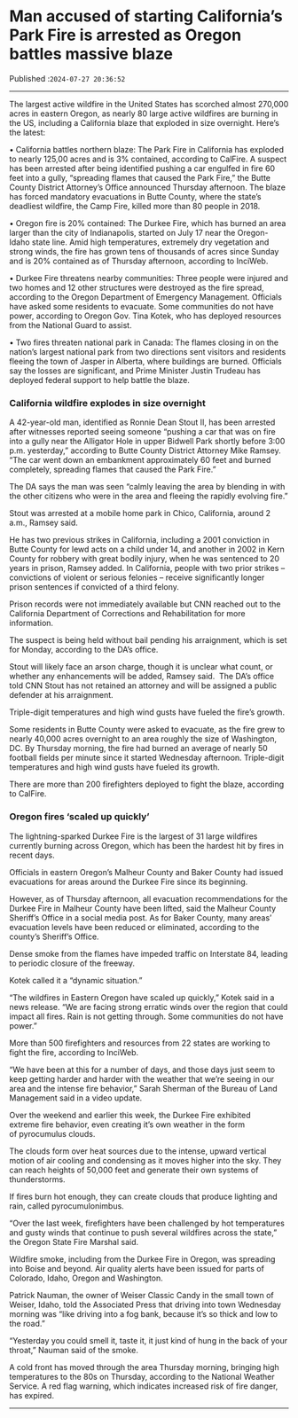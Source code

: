 # Man accused of starting California’s Park Fire is arrested as Oregon battles massive blaze

Published :`2024-07-27 20:36:52`

---

The largest active wildfire in the United States has scorched almost 270,000 acres in eastern Oregon, as nearly 80 large active wildfires are burning in the US, including a California blaze that exploded in size overnight. Here’s the latest:

• California battles northern blaze: The Park Fire in California has exploded to nearly 125,00 acres and is 3% contained, according to CalFire. A suspect has been arrested after being identified pushing a car engulfed in fire 60 feet into a gully, “spreading flames that caused the Park Fire,” the Butte County District Attorney’s Office announced Thursday afternoon. The blaze has forced mandatory evacuations in Butte County, where the state’s deadliest wildfire, the Camp Fire, killed more than 80 people in 2018.

• Oregon fire is 20% contained: The Durkee Fire, which has burned an area larger than the city of Indianapolis, started on July 17 near the Oregon-Idaho state line. Amid high temperatures, extremely dry vegetation and strong winds, the fire has grown tens of thousands of acres since Sunday and is 20% contained as of Thursday afternoon, according to InciWeb.

• Durkee Fire threatens nearby communities: Three people were injured and two homes and 12 other structures were destroyed as the fire spread, according to the Oregon Department of Emergency Management. Officials have asked some residents to evacuate. Some communities do not have power, according to Oregon Gov. Tina Kotek, who has deployed resources from the National Guard to assist.

• Two fires threaten national park in Canada: The flames closing in on the nation’s largest national park from two directions sent visitors and residents fleeing the town of Jasper in Alberta, where buildings are burned. Officials say the losses are significant, and Prime Minister Justin Trudeau has deployed federal support to help battle the blaze.

### California wildfire explodes in size overnight

A 42-year-old man, identified as Ronnie Dean Stout II, has been arrested after witnesses reported seeing someone “pushing a car that was on fire into a gully near the Alligator Hole in upper Bidwell Park shortly before 3:00 p.m. yesterday,” according to Butte County District Attorney Mike Ramsey. “The car went down an embankment approximately 60 feet and burned completely, spreading flames that caused the Park Fire.”

The DA says the man was seen “calmly leaving the area by blending in with the other citizens who were in the area and fleeing the rapidly evolving fire.”

Stout was arrested at a mobile home park in Chico, California, around 2 a.m., Ramsey said.

He has two previous strikes in California, including a 2001 conviction in Butte County for lewd acts on a child under 14, and another in 2002 in Kern County for robbery with great bodily injury, when he was sentenced to 20 years in prison, Ramsey added. In California, people with two prior strikes – convictions of violent or serious felonies – receive significantly longer prison sentences if convicted of a third felony.

Prison records were not immediately available but CNN reached out to the California Department of Corrections and Rehabilitation for more information.

The suspect is being held without bail pending his arraignment, which is set for Monday, according to the DA’s office.

Stout will likely face an arson charge, though it is unclear what count, or whether any enhancements will be added, Ramsey said.  The DA’s office told CNN Stout has not retained an attorney and will be assigned a public defender at his arraignment.

Triple-digit temperatures and high wind gusts have fueled the fire’s growth.

Some residents in Butte County were asked to evacuate, as the fire grew to nearly 40,000 acres overnight to an area roughly the size of Washington, DC. By Thursday morning, the fire had burned an average of nearly 50 football fields per minute since it started Wednesday afternoon. Triple-digit temperatures and high wind gusts have fueled its growth.

There are more than 200 firefighters deployed to fight the blaze, according to CalFire.

### Oregon fires ‘scaled up quickly’

The lightning-sparked Durkee Fire is the largest of 31 large wildfires currently burning across Oregon, which has been the hardest hit by fires in recent days.

Officials in eastern Oregon’s Malheur County and Baker County had issued evacuations for areas around the Durkee Fire since its beginning.

However, as of Thursday afternoon, all evacuation recommendations for the Durkee Fire in Malheur County have been lifted, said the Malheur County Sheriff’s Office in a social media post. As for Baker County, many areas’ evacuation levels have been reduced or eliminated, according to the county’s Sheriff’s Office.

Dense smoke from the flames have impeded traffic on Interstate 84, leading to periodic closure of the freeway.

Kotek called it a “dynamic situation.”

“The wildfires in Eastern Oregon have scaled up quickly,” Kotek said in a news release. “We are facing strong erratic winds over the region that could impact all fires. Rain is not getting through. Some communities do not have power.”

More than 500 firefighters and resources from 22 states are working to fight the fire, according to InciWeb.

“We have been at this for a number of days, and those days just seem to keep getting harder and harder with the weather that we’re seeing in our area and the intense fire behavior,” Sarah Sherman of the Bureau of Land Management said in a video update.

Over the weekend and earlier this week, the Durkee Fire exhibited extreme fire behavior, even creating it’s own weather in the form of pyrocumulus clouds.

The clouds form over heat sources due to the intense, upward vertical motion of air cooling and condensing as it moves higher into the sky. They can reach heights of 50,000 feet and generate their own systems of thunderstorms.

If fires burn hot enough, they can create clouds that produce lighting and rain, called pyrocumulonimbus.

“Over the last week, firefighters have been challenged by hot temperatures and gusty winds that continue to push several wildfires across the state,” the Oregon State Fire Marshal said.

Wildfire smoke, including from the Durkee Fire in Oregon, was spreading into Boise and beyond. Air quality alerts have been issued for parts of Colorado, Idaho, Oregon and Washington.

Patrick Nauman, the owner of Weiser Classic Candy in the small town of Weiser, Idaho, told the Associated Press that driving into town Wednesday morning was “like driving into a fog bank, because it’s so thick and low to the road.”

“Yesterday you could smell it, taste it, it just kind of hung in the back of your throat,” Nauman said of the smoke.

A cold front has moved through the area Thursday morning, bringing high temperatures to the 80s on Thursday, according to the National Weather Service. A red flag warning, which indicates increased risk of fire danger, has expired.

---


